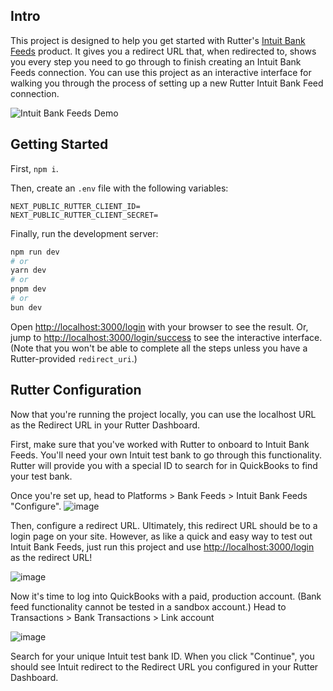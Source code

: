 ## Intro

This project is designed to help you get started with Rutter's [Intuit Bank Feeds](https://docs.rutter.com/guides/intuit-bank-feeds) product. It gives you a redirect URL that, when redirected to, shows you every step you need to go through to finish creating an Intuit Bank Feeds connection. You can use this project as an interactive interface for walking you through the process of setting up a new Rutter Intuit Bank Feed connection.

![Intuit Bank Feeds Demo](https://github.com/user-attachments/assets/513a5ae7-619a-4f39-84f0-50a297dcb07c)


## Getting Started

First, `npm i`.

Then, create an `.env` file with the following variables:

```
NEXT_PUBLIC_RUTTER_CLIENT_ID=
NEXT_PUBLIC_RUTTER_CLIENT_SECRET=
```

Finally, run the development server:

```bash
npm run dev
# or
yarn dev
# or
pnpm dev
# or
bun dev
```

Open [http://localhost:3000/login](http://localhost:3000/login) with your browser to see the result. Or, jump to [http://localhost:3000/login/success](http://localhost:3000/login/success) to see the interactive interface. (Note that you won't be able to complete all the steps unless you have a Rutter-provided `redirect_uri`.)

## Rutter Configuration

Now that you're running the project locally, you can use the localhost URL as the Redirect URL in your Rutter Dashboard.

First, make sure that you've worked with Rutter to onboard to Intuit Bank Feeds. You'll need your own Intuit test bank to go through this functionality. Rutter will provide you with a special ID to search for in QuickBooks to find your test bank.

Once you're set up, head to Platforms > Bank Feeds > Intuit Bank Feeds "Configure".
![image](https://github.com/user-attachments/assets/e7ea362a-c987-4986-8bc1-9706568a5f78)

Then, configure a redirect URL. Ultimately, this redirect URL should be to a login page on your site. However, as like a quick and easy way to test out Intuit Bank Feeds, just run this project and use [http://localhost:3000/login](http://localhost:3000/login) as the redirect URL!

![image](https://github.com/user-attachments/assets/16d1878d-da06-4c19-a1bf-9e2403125a0e)

Now it's time to log into QuickBooks with a paid, production account. (Bank feed functionality cannot be tested in a sandbox account.) Head to Transactions > Bank Transactions > Link account

![image](https://github.com/user-attachments/assets/554195e4-a3d6-48d3-b329-9a18cf999ace)

Search for your unique Intuit test bank ID. When you click "Continue", you should see Intuit redirect to the Redirect URL you configured in your Rutter Dashboard.

